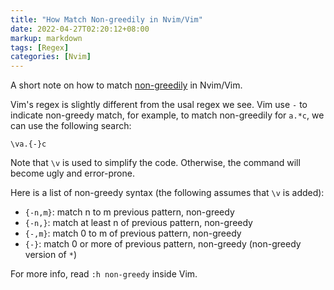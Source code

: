 ```yaml
---
title: "How Match Non-greedily in Nvim/Vim"
date: 2022-04-27T02:20:12+08:00
markup: markdown
tags: [Regex]
categories: [Nvim]
---
```


A short note on how to match [non-greedily](https://blog.finxter.com/python-regex-greedy-vs-non-greedy-quantifiers/) in Nvim/Vim.

<!--more-->

Vim's regex is slightly different from the usal regex we see.
Vim use `-` to indicate non-greedy match, for example, to match non-greedily for `a.*c`, we can use the following search:

```vim
\va.{-}c
```

Note that `\v` is used to simplify the code.
Otherwise, the command will become ugly and error-prone.

Here is a list of non-greedy syntax (the following assumes that `\v` is added):

+ `{-n,m}`: match n to m previous pattern, non-greedy
+ `{-n,}`: match at least n of previous pattern, non-greedy
+ `{-,m}`: match 0 to m of previous pattern, non-greedy
+ `{-}`: match 0 or more of previous pattern, non-greedy (non-greedy version of `*`)

For more info, read `:h non-greedy` inside Vim.
